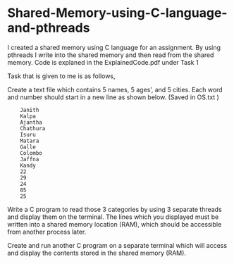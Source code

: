 # Shared-Memory-using-C-language-and-pthreads

I created a shared memory using C language for an assignment.
By using pthreads I write into the shared memory and then read from the shared memory.
Code is explaned in the ExplainedCode.pdf under Task 1

Task that is given to me is as follows,

Create a text file which contains 5 names, 5 ages’, and 5 cities. Each word and number
should start in a new line as shown below. (Saved in OS.txt )
		
		Janith
		Kalpa
		Ajantha
		Chathura
		Isuru
		Matara
		Galle
		Colombo
		Jaffna
		Kandy
		22
		29
		24
		85
		25



Write a C program to read those 3 categories by using 3 separate threads and display
them on the terminal. The lines which you displayed must be written into a shared
memory location (RAM), which should be accessible from another process later.

Create and run another C program on a separate terminal which will access and display
the contents stored in the shared memory (RAM).
